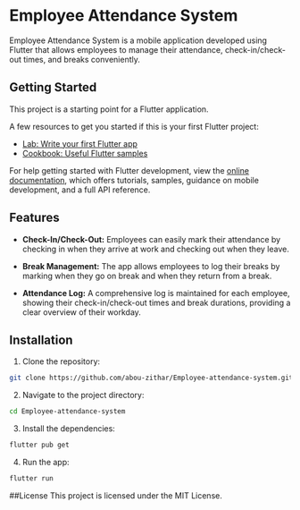 # Employee Attendance System

Employee Attendance System is a mobile application developed using Flutter that allows employees to manage their attendance, check-in/check-out times, and breaks conveniently.

## Getting Started

This project is a starting point for a Flutter application.

A few resources to get you started if this is your first Flutter project:

- [Lab: Write your first Flutter app](https://docs.flutter.dev/get-started/codelab)
- [Cookbook: Useful Flutter samples](https://docs.flutter.dev/cookbook)

For help getting started with Flutter development, view the
[online documentation](https://docs.flutter.dev/), which offers tutorials,
samples, guidance on mobile development, and a full API reference.

## Features

- **Check-In/Check-Out:** Employees can easily mark their attendance by checking in when they arrive at work and checking out when they leave.

- **Break Management:** The app allows employees to log their breaks by marking when they go on break and when they return from a break.

- **Attendance Log:** A comprehensive log is maintained for each employee, showing their check-in/check-out times and break durations, providing a clear overview of their workday.

## Installation

1. Clone the repository:

```bash
git clone https://github.com/abou-zithar/Employee-attendance-system.git
```

2. Navigate to the project directory:

```bash
cd Employee-attendance-system
```
3. Install the dependencies:

```bash
flutter pub get
```
4. Run the app:

```bash
flutter run
```
##License
This project is licensed under the MIT License.
